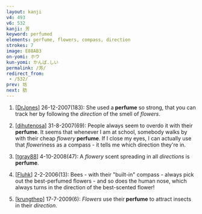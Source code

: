 ```yaml
---
layout: kanji
v4: 493
v6: 532
kanji: 芳
keyword: perfumed
elements: perfume, flowers, compass, direction
strokes: 7
image: E88AB3
on-yomi: ホウ
kun-yomi: かんば.しい
permalink: /芳/
redirect_from:
 - /532/
prev: 坊
next: 肪
---
```


1) [<a href="http://kanji.koohii.com/profile/DrJones">DrJones</a>] 26-12-2007(183): She used a<strong> perfume</strong> so strong, that you can track her by following the <em>direction</em> of the smell of <em>flowers</em>.

2) [<a href="http://kanji.koohii.com/profile/dihutenosa">dihutenosa</a>] 31-8-2007(69): People always seem to overdo it with their<strong> perfume</strong>. It seems that whenever I am at school, somebody walks by with their cheap <em>flowery</em><strong> perfume</strong>. If I close my eyes, I can actually use that <em>flower</em>iness as a compass - it tells me which direction they&#039;re in.

3) [<a href="http://kanji.koohii.com/profile/tgray88">tgray88</a>] 4-10-2008(47): A <em>flowery</em> scent spreading in all <em>directions</em> is<strong> perfume</strong>.

4) [<a href="http://kanji.koohii.com/profile/Fluhk">Fluhk</a>] 2-2-2006(13): Bees - with their &quot;built-in&quot; compass - always pick out the best-perfumed flowers - and so does the human nose, which always turns in the direction of the best-scented flower!

5) [<a href="http://kanji.koohii.com/profile/krungthep">krungthep</a>] 17-7-2009(6): <em>Flowers</em> use their<strong> perfume</strong> to attract insects in their <em>direction</em>.

